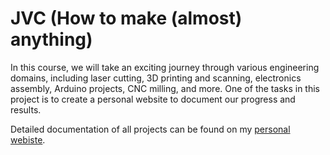# JVC (How to make (almost) anything)

In this course, we will take an exciting journey through various engineering domains, including laser cutting, 3D printing and scanning, electronics assembly, Arduino projects, CNC milling, and more. One of the tasks in this project is to create a personal website to document our progress and results.

Detailed documentation of all projects can be found on my [personal webiste](https://b232_b3b35jvc.pages.fel.cvut.cz/borysole).
